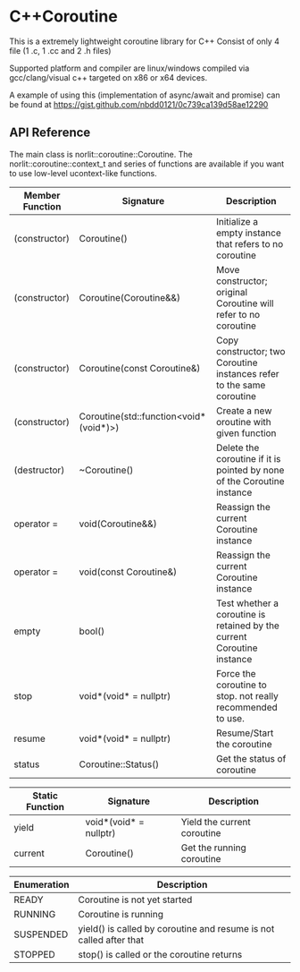C++Coroutine
===
This is a extremely lightweight coroutine library for C++ 
Consist of only 4 file (1 .c, 1 .cc and 2 .h files)

Supported platform and compiler are linux/windows compiled via gcc/clang/visual c++ targeted on x86 or x64 devices.

A example of using this (implementation of async/await and promise) can be found at https://gist.github.com/nbdd0121/0c739ca139d58ae12290

API Reference
---
The main class is norlit::coroutine::Coroutine.
The norlit::coroutine::context_t and series of functions are available if you want to use low-level ucontext-like functions.

| Member Function | Signature                                 | Description
|-----------------|-------------------------------------------|-------------
| (constructor)   | Coroutine()                               | Initialize a empty instance that refers to no coroutine
| (constructor)   | Coroutine(Coroutine&&)                    | Move constructor; original Coroutine will refer to no coroutine
| (constructor)   | Coroutine(const Coroutine&)               | Copy constructor; two Coroutine instances refer to the same coroutine
| (constructor)   | Coroutine(std::function&lt;void*(void*)>) | Create a new oroutine with given function
| (destructor)    | ~Coroutine()                              | Delete the coroutine if it is pointed by none of the Coroutine instance
| operator =      | void(Coroutine&&)                         | Reassign the current Coroutine instance
| operator =      | void(const Coroutine&)                    | Reassign the current Coroutine instance
| empty           | bool()                                    | Test whether a coroutine is retained by the current Coroutine instance
| stop            | void*(void* = nullptr)                    | Force the coroutine to stop. not really recommended to use.
| resume          | void*(void* = nullptr)                    | Resume/Start the coroutine
| status          | Coroutine::Status()                       | Get the status of coroutine

| Static Function | Signature                                 | Description
|-----------------|-------------------------------------------|-------------
| yield           | void*(void* = nullptr)                    | Yield the current coroutine
| current         | Coroutine()                               | Get the running coroutine

| Enumeration     | Description
|-----------------|-------------
| READY           | Coroutine is not yet started
| RUNNING         | Coroutine is running
| SUSPENDED       | yield() is called by coroutine and resume is not called after that
| STOPPED         | stop() is called or the coroutine returns
